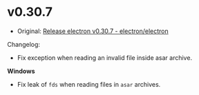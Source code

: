 # v0.30.7

* Original: [Release electron v0.30.7 - electron/electron](https://github.com/electron/electron/releases/tag/v0.30.7)

Changelog:

* Fix exception when reading an invalid file inside asar archive.

**Windows**

* Fix leak of `fds` when reading files in `asar` archives.
